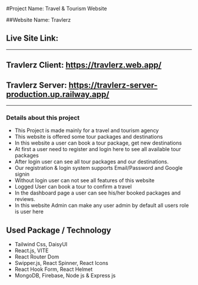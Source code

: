 #Project Name: Travel & Tourism Website

##Website Name: Travlerz

## Live Site Link:

---

## Travlerz Client: https://travlerz.web.app/

## Travlerz Server: https://travlerz-server-production.up.railway.app/

---

### Details about this project

- This Project is made mainly for a travel and tourism agency
- This website is offered some tour packages and destinations
- In this website a user can book a tour package, get new destinations
- At first a user need to register and login here to see all available tour packages
- After login user can see all tour packages and our destinations.
- Our registration & login system supports Email/Password and Google signin
- Without login user can not see all features of this website
- Logged User can book a tour to confirm a travel
- In the dashboard page a user can see his/her booked packages and reviews.
- In this website Admin can make any user admin by default all users role is user here

## Used Package / Technology

- Tailwind Css, DaisyUI
- React.js, VITE
- React Router Dom
- Swipper.js, React Spinner, React Icons
- React Hook Form, React Helmet
- MongoDB, Firebase, Node js & Express js
